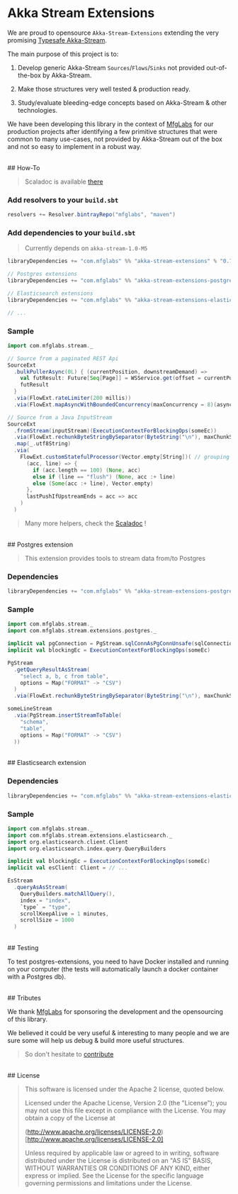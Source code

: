 # Akka Stream Extensions

We are proud to opensource `Akka-Stream-Extensions` extending the very promising [Typesafe Akka-Stream](http://doc.akka.io/docs/akka-stream-and-http-experimental/1.0-RC1/scala.html?_ga=1.42749861.1204922152.1421451776).

The main purpose of this project is to:

1. Develop generic Akka-Stream `Sources`/`Flows`/`Sinks` not provided out-of-the-box by Akka-Stream.

2. Make those structures very well tested & production ready.

3. Study/evaluate bleeding-edge concepts based on Akka-Stream & other technologies.

We have been developing this library in the context of [MfgLabs](http://mfglabs.com) for our production projects after identifying a few primitive structures that were common to many use-cases, not provided by Akka-Stream out of the box and not so easy to implement in a robust way.

<br/>
## How-To

> Scaladoc is available [there](http://mfglabs.github.io/akka-stream-extensions/api/#package)


### Add resolvers to your `build.sbt`

```scala
resolvers += Resolver.bintrayRepo("mfglabs", "maven")
```

### Add dependencies to your `build.sbt`

> Currently depends on `akka-stream-1.0-M5`

```scala
libraryDependencies += "com.mfglabs" %% "akka-stream-extensions" % "0.7"

// Postgres extensions
libraryDependencies += "com.mfglabs" %% "akka-stream-extensions-postgres" % "0.7"

// Elasticsearch extensions
libraryDependencies += "com.mfglabs" %% "akka-stream-extensions-elasticsearch" % "0.7"

// ...
```

### Sample

```scala
import com.mfglabs.stream._

// Source from a paginated REST Api
SourceExt
  .bulkPullerAsync(0L) { (currentPosition, downstreamDemand) =>
    val futResult: Future[Seq[Page]] = WSService.get(offset = currentPosition, nbPages = downstreamDemand)
    futResult
  }
  .via(FlowExt.rateLimiter(200 millis))
  .via(FlowExt.mapAsyncWithBoundedConcurrency(maxConcurrency = 8)(asyncTransform))

// Source from a Java InputStream
SourceExt
  .fromStream(inputStream)(ExecutionContextForBlockingOps(someEc))
  .via(FlowExt.rechunkByteStringBySeparator(ByteString("\n"), maxChunkSize = 5 * 1024))
  .map(_.utf8String)
  .via(
    FlowExt.customStatefulProcessor(Vector.empty[String])( // grouping by 100 except when we encounter a "flush" line
      (acc, line) => {
        if (acc.length == 100) (None, acc)
        else if (line == "flush") (None, acc :+ line)
        else (Some(acc :+ line), Vector.empty)
      },
      lastPushIfUpstreamEnds = acc => acc
    )
  )
```

> Many more helpers, check the [Scaladoc](http://mfglabs.github.io/akka-stream-extensions/api/#package) !


<br/>
## Postgres extension

> This extension provides tools to stream data from/to Postgres

### Dependencies

```scala
libraryDependencies += "com.mfglabs" %% "akka-stream-extensions-postgres" % "0.7"
```

### Sample

```scala
import com.mfglabs.stream._
import com.mfglabs.stream.extensions.postgres._

implicit val pgConnection = PgStream.sqlConnAsPgConnUnsafe(sqlConnection)
implicit val blockingEc = ExecutionContextForBlockingOps(someEc)

PgStream
  .getQueryResultAsStream(
    "select a, b, c from table", 
    options = Map("FORMAT" -> "CSV")
  )
  .via(FlowExt.rechunkByteStringBySeparator(ByteString("\n"), maxChunkSize = 5 * 1024))

someLineStream
  .via(PgStream.insertStreamToTable(
    "schema", 
    "table", 
    options = Map("FORMAT" -> "CSV")
  ))
```

<br/>
## Elasticsearch extension

### Dependencies

```scala
libraryDependencies += "com.mfglabs" %% "akka-stream-extensions-elasticsearch" % "0.7"
```

### Sample

```scala
import com.mfglabs.stream._
import com.mfglabs.stream.extensions.elasticsearch._
import org.elasticsearch.client.Client
import org.elasticsearch.index.query.QueryBuilders

implicit val blockingEc = ExecutionContextForBlockingOps(someEc)
implicit val esClient: Client = // ...

EsStream
  .queryAsAsStream(
    QueryBuilders.matchAllQuery(),
    index = "index",
    `type` = "type",
    scrollKeepAlive = 1 minutes,
    scrollSize = 1000
  )
```

<br/>
## Testing

To test postgres-extensions, you need to have Docker installed and running on your computer (the tests will automatically launch a docker container with a Postgres db).

<br/>
## Tributes

We thank [MfgLabs](http://mfglabs.com) for sponsoring the development and the opensourcing of this library.

We believed it could be very useful & interesting to many people and we are sure some will help us debug & build more useful structures.

> So don't hesitate to [contribute](/akka-stream-extensions/contributing/)

<br/>
## License

>This software is licensed under the Apache 2 license, quoted below.
>
>Licensed under the Apache License, Version 2.0 (the "License"); you may not use this file except in compliance with the License. You may obtain a copy of the License at
>
>(http://www.apache.org/licenses/LICENSE-2.0)[http://www.apache.org/licenses/LICENSE-2.0]
>
>Unless required by applicable law or agreed to in writing, software distributed under the License is distributed on an "AS IS" BASIS, WITHOUT WARRANTIES OR CONDITIONS OF ANY KIND, either express or implied. See the License for the specific language governing permissions and limitations under the License.


